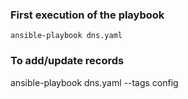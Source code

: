 ### First execution of the playbook

    ansible-playbook dns.yaml 

### To add/update records 

   ansible-playbook dns.yaml --tags config 
